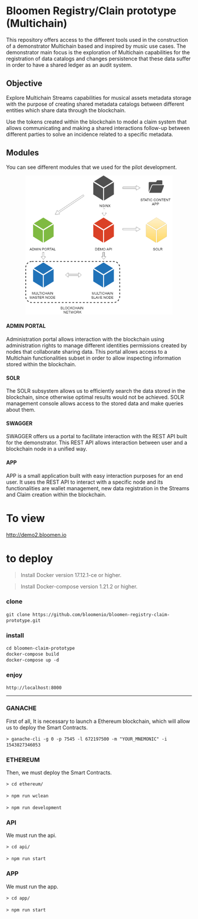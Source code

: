 # Bloomen Registry/Clain prototype (Multichain)

This repository offers access to the different tools used in the construction of a demonstrator Multichain based and inspired by music use cases. The demonstrator main focus is the exploration of Multichain capabilities for the registration of data catalogs and changes persistence that these data suffer in order to have a shared ledger as an audit system.

## Objective

Explore Multichain Streams capabilities for musical assets metadata storage with the purpose of creating shared metadata catalogs between different entities which share data through the blockchain.

Use the tokens created within the blockchain to model a claim system that allows communicating and making a shared interactions follow-up between different parties to solve an incidence related to a specific metadata.

## Modules
You can see different modules that we used for the pilot development.

<p align="center">
 <img src="./demo_diagram.png" width="400">
</p>

#### ADMIN PORTAL
Administration portal allows interaction with the blockchain using administration rights to manage different identities permissions created by nodes that collaborate sharing data. This portal allows access to a Multichain functionalities subset in order to allow inspecting information stored within the blockchain.

#### SOLR
The SOLR subsystem allows us to efficiently search the data stored in the blockchain, since otherwise optimal results would not be achieved. SOLR management console allows access to the stored data and make queries about them.

#### SWAGGER
SWAGGER offers us a portal to facilitate interaction with the REST API built for the demonstrator. This REST API allows interaction between user and a blockchain node in a unified way.

#### APP
APP is a small application built with easy interaction purposes for an end user. It uses the REST API to interact with a specific node and its functionalities are wallet management, new data registration in the Streams and Claim creation within the blockchain.

# To view
http://demo2.bloomen.io

# to deploy

> Install Docker version 17.12.1-ce or higher.

> Install Docker-compose version 1.21.2 or higher.

### clone
    git clone https://github.com/bloomenio/bloomen-registry-claim-prototype.git
### install
    cd bloomen-claim-prototype
    docker-compose build
    docker-compose up -d
### enjoy
    http://localhost:8000

		

---
### GANACHE

First of all, It is necessary to launch a Ethereum blockchain, which will allow us to deploy the Smart Contracts.

```console
> ganache-cli -g 0 -p 7545 -l 672197500 -m "YOUR_MNEMONIC" -i 1543827346053
```


### ETHEREUM
Then, we must deploy the Smart Contracts.

```console
> cd ethereum/

> npm run wclean

> npm run development
```

<!-- ### SOLR

virtualbox

. docker_service.sh

cd bloomen-registry-prototype/

docker-compose rm

docker-compose up nginx solr

putty

localhost 2204

tunnels:

L8000 localhost:8000

L8983 localhost:8983   -->              

### API
We must run the api.

```console
> cd api/

> npm run start
```

### APP
We must run the app.

```console
> cd app/

> npm run start
```
